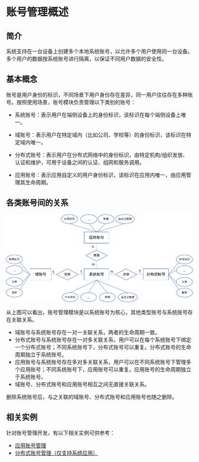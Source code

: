 # 账号管理概述

## 简介

系统支持在一台设备上创建多个本地系统账号，以允许多个用户使用同一台设备。多个用户的数据按系统账号进行隔离，以保证不同用户数据的安全性。

## 基本概念

账号是用户身份的标识，不同场景下用户身份存在差异，同一用户往往存在多种账号。按照使用场景，账号模块负责管理以下类别的账号：

- 系统账号：表示用户在端侧设备上的身份标识，该标识在每个端侧设备上唯一。

- 域账号：表示用户在特定域内（比如公司、学校等）的身份标识，该标识在特定域内唯一。

- 分布式账号：表示用户在分布式网络中的身份标识，由特定机构/组织发放、认证和维护，可用于设备之间的认证、组网和服务调用。

- 应用账号：表示应用自定义的用户身份标识，该标识在应用内唯一，由应用管理其生命周期。

## 各类账号间的关系

![account_er](figures/account_er.png)

从上图可以看出，账号管理模块是以系统账号为核心，其他类型账号与系统账号存在关联关系。

- 域账号与系统账号存在一对一关联关系，两者的生命周期一致。
- 分布式账号与系统账号存在一对多关联关系，用户可以在每个系统账号下绑定一个分布式账号；不同系统账号下，分布式账号可以重复。分布式账号的生命周期独立于系统账号。
- 应用账号与系统账号存在多对多关联关系，用户可以在不同系统账号下管理多个应用账号；不同系统账号下，应用账号可以重复。应用账号的生命周期独立于系统账号。
- 域账号、分布式账号和应用账号相互之间无直接关联关系。

删除系统账号后，与之关联的域账号、分布式账号和应用账号也随之删除。

## 相关实例

针对账号管理开发，有以下相关实例可供参考：

- [应用账号管理](https://gitee.com/openharmony/applications_app_samples/tree/master/code/BasicFeature/Security/AppAccountManager)
- [分布式账号管理（仅支持系统应用）](https://gitee.com/openharmony/applications_app_samples/tree/master/code/SystemFeature/DistributedAppDev/DistributedAccount)
